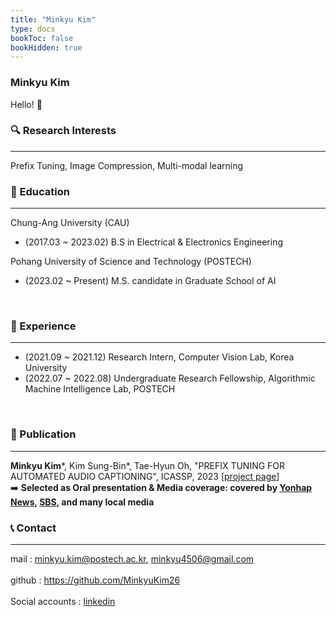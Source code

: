 ```yaml
---
title: "Minkyu Kim"
type: docs
bookToc: false
bookHidden: true
---
```


### **Minkyu Kim**

Hello! 👋 

### 🔍 Research Interests
---
Prefix Tuning, Image Compression, Multi-modal learning

### 🏫 Education
---

Chung-Ang University (CAU) 
- (2017.03 ~ 2023.02) B.S in Electrical & Electronics Engineering

Pohang University of Science and Technology (POSTECH) 
  
- (2023.02 ~ Present) M.S. candidate in Graduate School of AI 

<br>

### 🏢 Experience
---
- (2021.09 ~ 2021.12) Research Intern, Computer Vision Lab, Korea University 
- (2022.07 ~ 2022.08) Undergraduate Research Fellowship, Algorithmic Machine Intelligence Lab, POSTECH


<br>

### 📜 Publication
---
**Minkyu Kim***, Kim Sung-Bin*, Tae-Hyun Oh, "PREFIX TUNING FOR AUTOMATED AUDIO CAPTIONING", ICASSP, 2023   [[project page](https://prefixaac.github.io)]  
➡️ **Selected as Oral presentation & Media coverage: covered by [Yonhap News](https://www.yna.co.kr/view/AKR20230413134500017?input=1195m), [SBS](https://news.sbs.co.kr/news/endPage.do?news_id=N1007153798&plink=ORI&cooper=NAVER), and many local media** 


### 📞 Contact
---

mail : minkyu.kim@postech.ac.kr, minkyu4506@gmail.com <br>  
github : https://github.com/MinkyuKim26 <br>  
Social accounts : [linkedin](https://www.linkedin.com/in/민규-김-24a946188/)  

